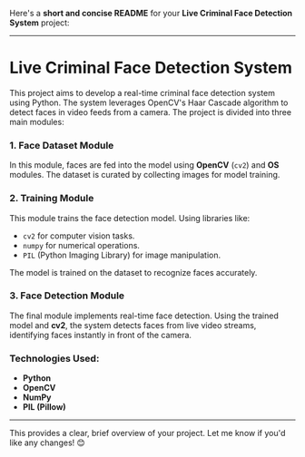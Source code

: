 Here's a **short and concise README** for your **Live Criminal Face Detection System** project:

---

# Live Criminal Face Detection System

This project aims to develop a real-time criminal face detection system using Python. The system leverages OpenCV's Haar Cascade algorithm to detect faces in video feeds from a camera. The project is divided into three main modules:

### 1. **Face Dataset Module**
In this module, faces are fed into the model using **OpenCV** (`cv2`) and **OS** modules. The dataset is curated by collecting images for model training.

### 2. **Training Module**
This module trains the face detection model. Using libraries like:
- `cv2` for computer vision tasks.
- `numpy` for numerical operations.
- `PIL` (Python Imaging Library) for image manipulation.

The model is trained on the dataset to recognize faces accurately.

### 3. **Face Detection Module**
The final module implements real-time face detection. Using the trained model and **cv2**, the system detects faces from live video streams, identifying faces instantly in front of the camera.

### Technologies Used:
- **Python**
- **OpenCV**
- **NumPy**
- **PIL (Pillow)**

---

This provides a clear, brief overview of your project. Let me know if you'd like any changes! 😊
